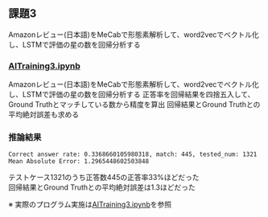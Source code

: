 ## 課題3
Amazonレビュー(日本語)をMeCabで形態素解析して、word2vecでベクトル化し、LSTMで評価の星の数を回帰分析する

### [AITraining3.ipynb](./AITraining3.ipynb)
Amazonレビュー(日本語)をMeCabで形態素解析して、word2vecでベクトル化し、LSTMで評価の星の数を回帰分析する
正答率を回帰結果を四捨五入して、Ground Truthとマッチしている数から精度を算出
回帰結果とGround Truthとの平均絶対誤差も求める
### 推論結果
```
Correct answer rate: 0.3368660105980318, match: 445, tested_num: 1321
Mean Absolute Error: 1.2965448602503848
```
テストケース1321のうち正答数445の正答率33%ほどだった  
回帰結果とGround Truthとの平均絶対誤差は1.3ほどだった

※ 実際のプログラム実施は[AITraining3.ipynb](./AITraining3.ipynb)を参照
